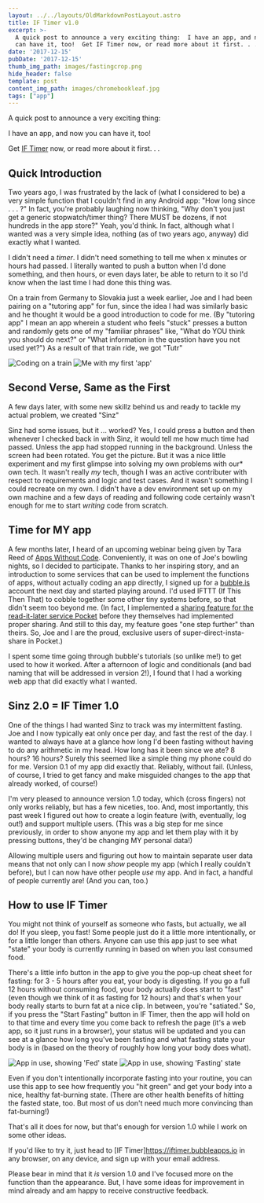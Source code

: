 ```yaml
---
layout: ../../layouts/OldMarkdownPostLayout.astro
title: IF Timer v1.0
excerpt: >-
  A quick post to announce a very exciting thing:  I have an app, and now you
  can have it, too!  Get IF Timer now, or read more about it first. . .
date: '2017-12-15'
pubDate: '2017-12-15'
thumb_img_path: images/fastingcrop.png
hide_header: false
template: post
content_img_path: images/chromebookleaf.jpg
tags: ["app"]
---
```

A quick post to announce a very exciting thing:

I have an app, and now you can have it, too!

Get <a href="https://iftimer.bubbleapps.io">IF Timer</a> now, or read more about it first. . . 

<!-- more -->

## Quick Introduction

Two years ago, I was frustrated by the lack of (what I considered to be) a very simple function that I couldn't find in any Android app: "How long since . . . ?" In fact, you're probably laughing now thinking, "Why don't you just get a generic stopwatch/timer thing? There MUST be dozens, if not hundreds in the app store?" Yeah, you'd think. In fact, although what I wanted was a very simple idea, nothing (as of two years ago, anyway) did exactly what I wanted.

I didn't need a *timer*. I didn't need something to tell me when x minutes or hours had passed. I literally wanted to push a button when I'd done something, and then hours, or even days later, be able to return to it so I'd know when the last time I had done this thing was.

On a train from Germany to Slovakia just a week earlier, Joe and I had been pairing on a "tutoring app" for fun, since the idea I had was similarly basic and he thought it would be a good introduction to code for me. (By "tutoring app" I mean an app wherein a student who feels "stuck" presses a button and randomly gets one of my "familiar phrases" like, "What do YOU think you should do next?" or "What information in the question have you not used yet?") As a result of that train ride, we got "Tutr"

![Coding on a train](https://lh3.googleusercontent.com/pw/AM-JKLXdQcxIacFKH6x4PPZxXcU_8Y5ak-pdQnHeE1NtAiCcdWFQ89JXCisZ5BteykM5vJYF6hW2r_17aAZGbVM9V0Qj3Rg2FnIo-uU2qoumH_tquKMfF23hGIf4D7lgPPLqjdVgqoWejNjG9q6NSWXcFefkWg=w1752-h987-no?.jpg)
![Me with my first 'app'](https://lh3.googleusercontent.com/pw/AM-JKLU52pi7OY8FK3BlrVoQWf_v5rgJ7NVN8b-VQj4mHOi_gVaVn9TGvdCvwUfrJ2q_MadkQFk30Hy2WaX7dsdXELeGUraOsBquD3nNTclXhqZuQuxEkq9UYXmjpFKbfCTJiFy_fnsnbmxiypCKTgfbua2tnA=w1752-h987-no?.jpg)

## Second Verse, Same as the First

A few days later, with some new skillz behind us and ready to tackle my actual problem, we created "Sinz"

Sinz had some issues, but it ... worked? Yes, I could press a button and then whenever I checked back in with Sinz, it would tell me how much time had passed. Unless the app had stopped running in the background. Unless the screen had been rotated. You get the picture. But it was a nice little experiment and my first glimpse into solving my own problems with our* own tech. It wasn't really *my* tech, though I was an active contributer with respect to requirements and logic and test cases. And it wasn't something I could recreate on my own. I didn't have a dev environment set up on my own machine and a few days of reading and following code certainly wasn't enough for me to start *writing* code from scratch.

## Time for MY app

A few months later, I heard of an upcoming webinar being given by Tara Reed of [Apps Without Code](https://appswithoutcode.com). Conveniently, it was on one of Joe's bowling nights, so I decided to participate. Thanks to her inspiring story, and an introduction to some services that can be used to implement the functions of apps, without actually coding an app directly, I signed up for a [bubble.is](https://bubble.is) account the next day and started playing around. I'd used IFTTT (If This Then That) to cobble together some other tiny systems before, so that didn't seem too beyond me. (In fact, I implemented a [sharing feature for the read-it-later service Pocket](/2017/02/05/direct-share-to-another-pocket-account-using-ifttt-and-todoist/) before they themselves had implemented proper sharing. And still to this day, my feature goes "one step further" than theirs. So, Joe and I are the proud, exclusive users of super-direct-insta-share in Pocket.)

I spent some time going through bubble's tutorials (so unlike me!) to get used to how it worked. After a afternoon of logic and conditionals (and bad naming that will be addressed in version 2!), I found that I had a working web app that did exactly what I wanted.

## Sinz 2.0 = IF Timer 1.0

One of the things I had wanted Sinz to track was my intermittent fasting. Joe and I now typically eat only once per day, and fast the rest of the day. I wanted to always have at a glance how long I'd been fasting without having to do any arithmetic in my head. How long has it been since we ate? 8 hours? 16 hours? Surely this seemed like a simple thing my phone could do for me. Version 0.1 of my app did exactly that. Reliably, without fail. (Unless, of course, I tried to get fancy and make misguided changes to the app that already worked, of course!)

I'm very pleased to announce version 1.0 today, which (cross fingers) not only works reliably, but has a few niceties, too. And, most importantly, this past week I figured out how to create a login feature (with, eventually, log out!) and support multiple users. (This was a big step for me since previously, in order to show anyone my app and let them play with it by pressing buttons, they'd be changing MY personal data!)

Allowing multiple users and figuring out how to maintain separate user data means that not only can I now *show* people my app (which I really couldn't before), but I can now have other people *use* my app. And in fact, a handful of people currently are! (And you can, too.)

## How to use IF Timer

You might not think of yourself as someone who fasts, but actually, we all do! If you sleep, you fast! Some people just do it a little more intentionally, or for a little longer than others. Anyone can use this app just to see what "state" your body is currently running in based on when you last consumed food.

There's a little info button in the app to give you the pop-up cheat sheet for fasting: for 3 - 5 hours after you eat, your body is digesting. If you go a full 12 hours without consuming food, your body actually does start to "fast" (even though we think of it as fasting for 12 hours) and that's when your body really starts to burn fat at a nice clip. In between, you're "satiated." So, if you press the "Start Fasting" button in IF Timer, then the app will hold on to that time and every time you come back to refresh the page (it's a web app, so it just runs in a browser), your status will be updated and you can see at a glance how long you've been fasting and what fasting state your body is in (based on the theory of roughly how long your body does what).

![App in use, showing 'Fed' state](https://lh3.googleusercontent.com/pw/AM-JKLUHi-n3NT64l4huA8MJjQEhFXznIVKCSavKvtt1OzT-lo6tEfB8JULTAhELowYKeu3SwJvI0g_YjfNKU8dIfnnArtsYlzbjzbxZw3twSuq19IG1PhoLMTqUbvTYXR5lScNWmW8t5H0aSSpBmV_VxT9p2w=w250-no?.jpg)
![App in use, showing 'Fasting' state](https://lh3.googleusercontent.com/pw/AM-JKLVUDrH7Go_5OF1TizDG-ijAgVq196dX0S6XoeBhXxNZtNGo8lPWcc2Q9-GJMxk48tBRSIkImoNiO8BgMSo1opCeqaPD2Ey0nn1DVKXlo9jfLUeHRzYGPPRe6frVUST4C6BP7alNA-TuLy2FRkMjYRKOWA=w250-no?.jpg)

Even if you don't intentionally incorporate fasting into your routine, you can use this app to see how frequently you "hit green" and get your body into a nice, healthy fat-burning state. (There are other health benefits of hitting the fasted state, too. But most of us don't need much more convincing than fat-burning!) 

That's all it does for now, but that's enough for version 1.0 while I work on some other ideas.

If you'd like to try it, just head to [IF Timer]https://iftimer.bubbleapps.io in any browser, on any device, and sign up with your email address.

Please bear in mind that it *is* version 1.0 and I've focused more on the function than the appearance. But, I have some ideas for improvement in mind already and am happy to receive constructive feedback.
